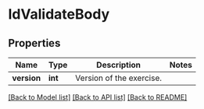 # IdValidateBody

## Properties
Name | Type | Description | Notes
------------ | ------------- | ------------- | -------------
**version** | **int** | Version of the exercise. | 

[[Back to Model list]](../README.md#documentation-for-models) [[Back to API list]](../README.md#documentation-for-api-endpoints) [[Back to README]](../README.md)

